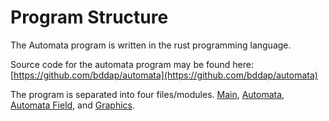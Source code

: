 # Program Structure

The Automata program is written in the rust programming language.

Source code for the automata program may be found here: [https://github.com/bddap/automata](https://github.com/bddap/automata)

The program is separated into four files/modules. [Main](./Main.html), [Automata](./Automata.html), [Automata Field](./Automata-Field.html), and [Graphics](./Graphics.html).
